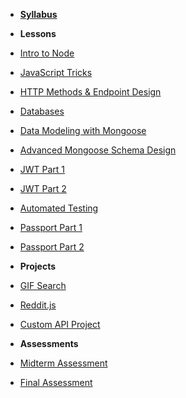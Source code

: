 - **[Syllabus](README.md)**

- **Lessons**
- [Intro to Node](Lessons/01-Intro-to-Node/)
- [JavaScript Tricks](Lessons/02-Intro-to-JS/)
- [HTTP Methods & Endpoint Design](Lessons/03-Endpoint-Design/)
- [Databases](Lessons/04-Databases/)
- [Data Modeling with Mongoose](Lessons/05-Data-Modeling/)
- [Advanced Mongoose Schema Design](Lessons/06-More-Data-Modeling/)
- [JWT Part 1](Lessons/07-JWT/)
- [JWT Part 2](Lessons/07-JWT/)
- [Automated Testing](Lessons/08-Testing/)
- [Passport Part 1](Lessons/09-Passport/)
- [Passport Part 2](Lessons/09-Passport/)

- **Projects**
- [GIF Search](https://www.makeschool.com/academy/track/gif-search-app-ynu)
- [Reddit.js](https://www.makeschool.com/academy/track/reddit-clone-in-node-js)
- [Custom API Project](Projects/02-Custom-API-Project.md)

- **Assessments**
- [Midterm Assessment](Assessments/quiz-1.md)
- [Final Assessment](Assessments/quiz-2.md)